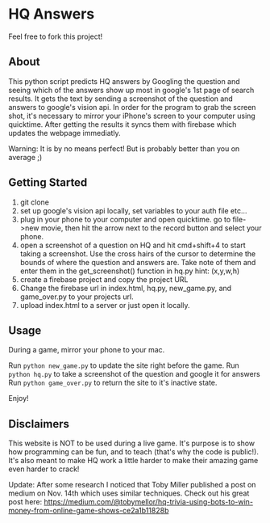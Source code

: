 # HQ Answers

Feel free to fork this project!

## About

This python script predicts HQ answers by Googling the question and seeing which of the answers show up most in google's 1st page of search results. It gets the text by sending a screenshot of the question and answers to google's vision api. In order for the program to grab the screen shot, it's necessary to mirror your iPhone's screen to your computer using quicktime. After getting the results it syncs them with firebase which updates the webpage immediatly. 

Warning: It is by no means perfect! But is probably better than you on average ;)

## Getting Started

1) git clone
2) set up google's vision api locally, set variables to your auth file etc...
3) plug in your phone to your computer and open quicktime. go to file->new movie, then hit the arrow next to the record button and select your phone. 
4) open a screenshot of a question on HQ and hit cmd+shift+4 to start taking a screenshot. Use the cross hairs of the cursor to determine the bounds of where the question and answers are. Take note of them and enter them in the get_screenshot() function in hq.py hint: (x,y,w,h)
6) create a firebase project and copy the project URL
5) Change the firebase url in index.html, hq.py, new_game.py, and game_over.py to your projects url.
6) upload index.html to a server or just open it locally. 

## Usage

During a game, mirror your phone to your mac. 

Run `python new_game.py` to update the site right before the game.
Run `python hq.py` to take a screenshot of the question and google it for answers
Run `python game_over.py` to return the site to it's inactive state.

Enjoy!

## Disclaimers

This website is NOT to be used during a live game. It's purpose is to show how programming can be fun, and to teach (that's why the code is public!). It's also meant to make HQ work a little harder to make their amazing game even harder to crack! 

Update: After some research I noticed that Toby Miller published a post on medium on Nov. 14th which uses similar techniques. Check out his great post here: https://medium.com/@tobymellor/hq-trivia-using-bots-to-win-money-from-online-game-shows-ce2a1b11828b

